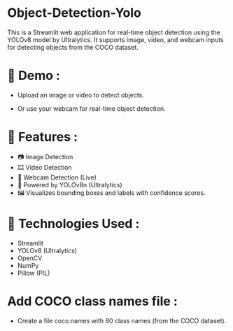 # Object-Detection-Yolo
This is a Streamlit web application for real-time object detection using the YOLOv8 model by Ultralytics. It supports image, video, and webcam inputs for detecting objects from the COCO dataset.

# 🚀 Demo :

- Upload an image or video to detect objects.

- Or use your webcam for real-time object detection.

# 📸 Features :
- 📷 Image Detection
- 🎞️ Video Detection
- 🎥 Webcam Detection (Live)
- 🧠 Powered by YOLOv8n (Ultralytics)
- 🖼️ Visualizes bounding boxes and labels with confidence scores.

# 🧰 Technologies Used :
- Streamlit
- YOLOv8 (Ultralytics)
- OpenCV
- NumPy
- Pillow (PIL)

# Add COCO class names file :
- Create a file coco.names with 80 class names (from the COCO dataset).

